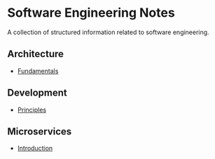 # Software Engineering Notes
A collection of structured information related to software engineering.


## Architecture

- [Fundamentals](https://github.com/sfvicente/SoftwareEngineeringNotes/blob/master/Docs/Architecture/Fundamentals.md)


## Development

- [Principles](https://github.com/sfvicente/SoftwareEngineeringNotes/blob/master/Docs/Development/Principles.md)


## Microservices

- [Introduction](https://github.com/sfvicente/SoftwareEngineeringNotes/blob/master/Docs/Microservices/Introduction.md)



